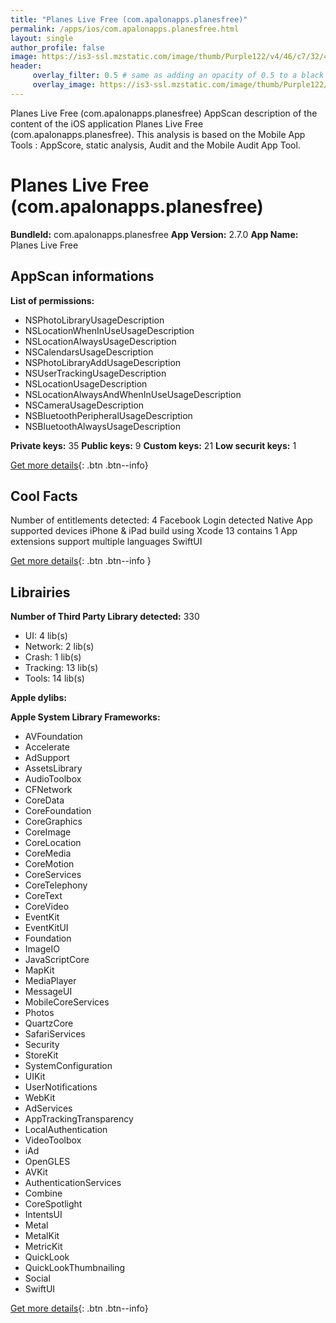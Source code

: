 ```yaml
---
title: "Planes Live Free (com.apalonapps.planesfree)"
permalink: /apps/ios/com.apalonapps.planesfree.html
layout: single
author_profile: false
image: https://is3-ssl.mzstatic.com/image/thumb/Purple122/v4/46/c7/32/46c73296-a223-6acc-f99f-b2f1de47908c/AppIcon-1x_U007emarketing-0-7-0-85-220.png/512x512bb.jpg
header: 
     overlay_filter: 0.5 # same as adding an opacity of 0.5 to a black background
     overlay_image: https://is3-ssl.mzstatic.com/image/thumb/Purple122/v4/46/c7/32/46c73296-a223-6acc-f99f-b2f1de47908c/AppIcon-1x_U007emarketing-0-7-0-85-220.png/512x512bb.jpg
---
```

Planes Live Free (com.apalonapps.planesfree) AppScan description of the content of the iOS application Planes Live Free (com.apalonapps.planesfree). This analysis is based on the Mobile App Tools : AppScore, static analysis, Audit and the Mobile Audit App Tool.

# Planes Live Free (com.apalonapps.planesfree)

**BundleId:** com.apalonapps.planesfree
**App Version:** 2.7.0
**App Name:** Planes Live Free


## AppScan informations 

**List of permissions:** 
- NSPhotoLibraryUsageDescription
- NSLocationWhenInUseUsageDescription
- NSLocationAlwaysUsageDescription
- NSCalendarsUsageDescription
- NSPhotoLibraryAddUsageDescription
- NSUserTrackingUsageDescription
- NSLocationUsageDescription
- NSLocationAlwaysAndWhenInUseUsageDescription
- NSCameraUsageDescription
- NSBluetoothPeripheralUsageDescription
- NSBluetoothAlwaysUsageDescription
  
  
**Private keys:** 35
**Public keys:** 9
**Custom keys:** 21
**Low securit keys:** 1
  
[Get more details](/pricing.html){: .btn .btn--info}

## Cool Facts

Number of entitlements detected: 4
Facebook Login detected
Native App
supported devices iPhone & iPad
build using Xcode 13
contains 1 App extensions
support multiple languages
SwiftUI
  
[Get more details](/pricing.html){: .btn .btn--info }

## Librairies 
**Number of Third Party Library detected:** 330
- UI: 4 lib(s)
- Network: 2 lib(s)
- Crash: 1 lib(s)
- Tracking: 13 lib(s)
- Tools: 14 lib(s)


**Apple dylibs:**


**Apple System Library Frameworks:**
- AVFoundation
- Accelerate
- AdSupport
- AssetsLibrary
- AudioToolbox
- CFNetwork
- CoreData
- CoreFoundation
- CoreGraphics
- CoreImage
- CoreLocation
- CoreMedia
- CoreMotion
- CoreServices
- CoreTelephony
- CoreText
- CoreVideo
- EventKit
- EventKitUI
- Foundation
- ImageIO
- JavaScriptCore
- MapKit
- MediaPlayer
- MessageUI
- MobileCoreServices
- Photos
- QuartzCore
- SafariServices
- Security
- StoreKit
- SystemConfiguration
- UIKit
- UserNotifications
- WebKit
- AdServices
- AppTrackingTransparency
- LocalAuthentication
- VideoToolbox
- iAd
- OpenGLES
- AVKit
- AuthenticationServices
- Combine
- CoreSpotlight
- IntentsUI
- Metal
- MetalKit
- MetricKit
- QuickLook
- QuickLookThumbnailing
- Social
- SwiftUI


  
[Get more details](/pricing.html){: .btn .btn--info}

